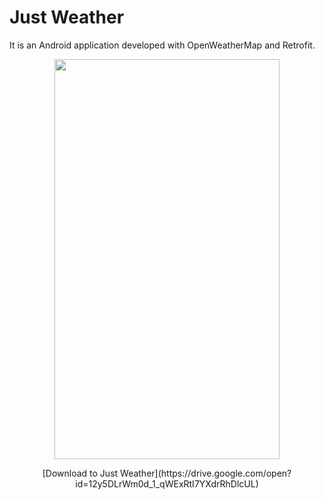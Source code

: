 # Just Weather
It is an Android application developed with OpenWeatherMap and Retrofit.

<p align="center">
<img src="https://github.com/frknnlzts/JustWeather/blob/master/Last.png" height="640 " width="360"></p>
<p align="center">[Download to Just Weather](https://drive.google.com/open?id=12y5DLrWm0d_1_qWExRtI7YXdrRhDlcUL)</p>
